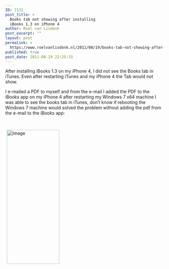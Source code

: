 ```yaml
---
ID: 2131
post_title: >
  Books tab not showing after installing
  iBooks 1.3 on iPhone 4
author: Roel van Lisdonk
post_excerpt: ""
layout: post
permalink: >
  https://www.roelvanlisdonk.nl/2011/08/19/books-tab-not-showing-after-installing-ibooks-1-3-on-iphone-4/
published: true
post_date: 2011-08-19 22:25:33
---
```

<p>After installing iBooks 1.3 on my iPhone 4, I did not see the Books tab in iTunes. Even after restarting iTunes and my iPhone 4 the Tab would not show.</p>  <p>I e-mailed a PDF to myself and from the e-mail I added the PDF to the iBooks app on my iPhone 4 after restarting my Windows 7 x64 machine I was able to see the books tab in iTunes, don’t know if rebooting the Windows 7 machine would solved the problem without adding the pdf from the e-mail to the iBooks app:</p>  <p>&#160;</p>  <p><a href="http://www.roelvanlisdonk.nl/wp-content/uploads/2011/08/image5.png" rel="lightbox"><img style="background-image: none; border-bottom: 0px; border-left: 0px; margin: 0px 5px; padding-left: 0px; padding-right: 0px; display: inline; border-top: 0px; border-right: 0px; padding-top: 0px" title="image" border="0" alt="image" src="http://www.roelvanlisdonk.nl/wp-content/uploads/2011/08/image_thumb5.png" width="167" height="425" /></a></p>